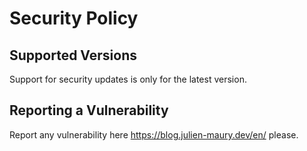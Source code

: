 # Security Policy

## Supported Versions

Support for security updates is only for the latest version.

## Reporting a Vulnerability

Report any vulnerability here https://blog.julien-maury.dev/en/ please.
